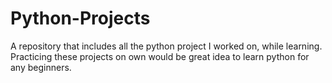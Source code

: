 # Python-Projects
A repository that includes all the python project I worked on, while learning. Practicing these projects on own would be great idea to learn python for any beginners.
